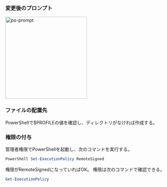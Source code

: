 ### 変更後のプロンプト

<img width="255" alt="ps-prompt" src="https://user-images.githubusercontent.com/90051826/183605987-3ad4b4bc-f0a5-41c6-9d35-9c8d3a6e21a2.png">

### ファイルの配置先
PowerShellで$PROFILEの値を確認し、ディレクトリがなければ作成する。

### 権限の付与
管理者権限でPowerShellを起動し、次のコマンドを実行する。
```powershell
PowerShell Set-ExecutionPolicy RemoteSigned
```

権限がRemoteSignedになっていればOK。
権限は次のコマンドで確認できる。
```powershell
Get-ExecutionPolicy
```
